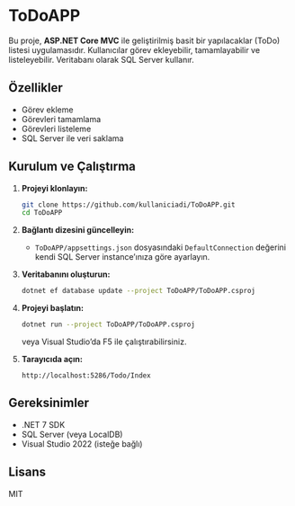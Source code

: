 # ToDoAPP

Bu proje, **ASP.NET Core MVC** ile geliştirilmiş basit bir yapılacaklar (ToDo) listesi uygulamasıdır. Kullanıcılar görev ekleyebilir, tamamlayabilir ve listeleyebilir. Veritabanı olarak SQL Server kullanır.

## Özellikler

- Görev ekleme
- Görevleri tamamlama
- Görevleri listeleme
- SQL Server ile veri saklama

## Kurulum ve Çalıştırma

1. **Projeyi klonlayın:**

   ```sh
   git clone https://github.com/kullaniciadi/ToDoAPP.git
   cd ToDoAPP
   ```

2. **Bağlantı dizesini güncelleyin:**

   - `ToDoAPP/appsettings.json` dosyasındaki `DefaultConnection` değerini kendi SQL Server instance’ınıza göre ayarlayın.

3. **Veritabanını oluşturun:**

   ```sh
   dotnet ef database update --project ToDoAPP/ToDoAPP.csproj
   ```

4. **Projeyi başlatın:**

   ```sh
   dotnet run --project ToDoAPP/ToDoAPP.csproj
   ```

   veya Visual Studio’da F5 ile çalıştırabilirsiniz.

5. **Tarayıcıda açın:**
   ```
   http://localhost:5286/Todo/Index
   ```

## Gereksinimler

- .NET 7 SDK
- SQL Server (veya LocalDB)
- Visual Studio 2022 (isteğe bağlı)

## Lisans

MIT
